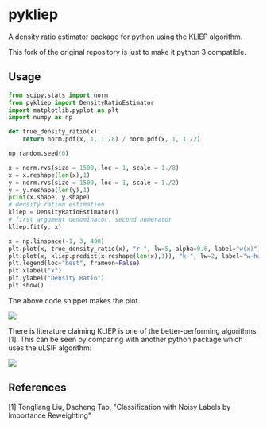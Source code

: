 # pykliep
A density ratio estimator package for python using the KLIEP algorithm.

This fork of the original repository is just to make it python 3 compatible.

## Usage

```python
from scipy.stats import norm
from pykliep import DensityRatioEstimator
import matplotlib.pyplot as plt
import numpy as np

def true_density_ratio(x):
    return norm.pdf(x, 1, 1./8) / norm.pdf(x, 1, 1./2)

np.random.seed(0)

x = norm.rvs(size = 1500, loc = 1, scale = 1./8)
x = x.reshape(len(x),1)
y = norm.rvs(size = 1500, loc = 1, scale = 1./2)
y = y.reshape(len(y),1)
print(x.shape, y.shape)
# density ration estimation
kliep = DensityRatioEstimator()
# first argument denominator, second numerator
kliep.fit(y, x)

x = np.linspace(-1, 3, 400)
plt.plot(x, true_density_ratio(x), "r-", lw=5, alpha=0.6, label="w(x)")
plt.plot(x, kliep.predict(x.reshape(len(x),1)), "k-", lw=2, label="w-hat(x)")
plt.legend(loc="best", frameon=False)
plt.xlabel("x")
plt.ylabel("Density Ratio")
plt.show()

```

The above code snippet makes the plot.

![](C:\Users\kaikai\Desktop\Figure_1.png)

There is literature claiming KLIEP is one of the better-performing algorithms [1]. This can be seen by comparing with another python package which uses the uLSIF algorithm:

![](C:\Users\kaikai\Desktop\compare-true-estimate-1.png)

## References

[1] Tongliang Liu, Dacheng Tao, "Classification with Noisy Labels by Importance Reweighting"